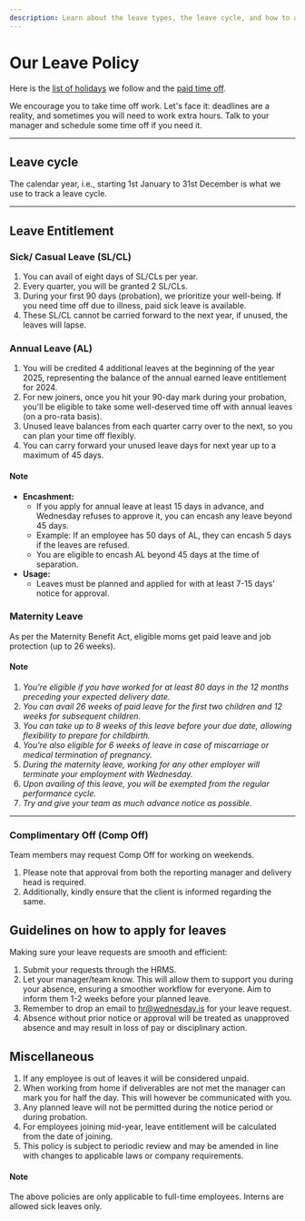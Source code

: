 ```yaml
---
description: Learn about the leave types, the leave cycle, and how to apply for leaves.
---
```


# Our Leave Policy

Here is the [list of holidays](../benefits-and-perks/holiday-list.md) we follow and the [paid time off](../benefits-and-perks/paid-time-off.md).

We encourage you to take time off work. Let's face it: deadlines are a reality, and sometimes you will need to work extra hours. Talk to your manager and schedule some time off if you need it.&#x20;

***

## Leave cycle

The calendar year, i.e., starting 1st January to 31st December is what we use to track a leave cycle.

***

## **Leave Entitlement**

### Sick/ Casual Leave (SL/CL)

1. You can avail of eight days of SL/CLs per year.
2. Every quarter, you will be granted 2 SL/CLs.
3. During your first 90 days (probation), we prioritize your well-being. If you need time off due to illness, paid sick leave is available.
4. These SL/CL cannot be carried forward to the next year, if unused, the leaves will lapse.&#x20;

### Annual Leave (AL)

1. You will be credited 4 additional leaves at the beginning of the year 2025, representing the balance of the annual earned leave entitlement for 2024.
2. For new joiners, once you hit your 90-day mark during your probation, you'll be eligible to take some well-deserved time off with annual leaves (on a pro-rata basis).
3. Unused leave balances from each quarter carry over to the next, so you can plan your time off flexibly.
4. You can carry forward your unused leave days for next year up to a maximum of 45 days.

#### Note

* **Encashment:**
  * If you apply for annual leave at least 15 days in advance, and Wednesday refuses to approve it, you can encash any leave beyond 45 days.
  * Example: If an employee has 50 days of AL, they can encash 5 days if the leaves are refused.
  * You are eligible to encash AL beyond 45 days at the time of separation.
* **Usage:**
  * Leaves must be planned and applied for with at least 7-15 days’ notice for approval.

### Maternity Leave

As per the Maternity Benefit Act, eligible moms get paid leave and job protection (up to 26 weeks).

#### Note

1. _You're eligible if you have worked for at least 80 days in the 12 months preceding your expected delivery date._
2. _You can avail 26 weeks of paid leave for the first two children and 12 weeks for subsequent children._
3. _You can take up to 8 weeks of this leave before your due date, allowing flexibility to prepare for childbirth._
4. _You're also eligible for 6 weeks of leave in case of miscarriage or medical termination of pregnancy._
5. _During the maternity leave, working for any other employer will terminate your employment with Wednesday._
6. _Upon availing of this leave, you will be exempted from the regular performance cycle._
7. _Try and give your team as much advance notice as possible._

***

### Complimentary Off (Comp Off)

Team members may request Comp Off for working on weekends.

1. Please note that approval from both the reporting manager and delivery head is required.
2. Additionally, kindly ensure that the client is informed regarding the same.

## Guidelines on how to apply for leaves

Making sure your leave requests are smooth and efficient:

1. Submit your requests through the HRMS.
2. Let your manager/team know. This will allow them to support you during your absence, ensuring a smoother workflow for everyone. Aim to inform them 1-2 weeks before your planned leave.
3. Remember to drop an email to [hr@wednesday.is](mailto:hr@wednesday.is) for your leave request.
4. Absence without prior notice or approval will be treated as unapproved absence and may result in loss of pay or disciplinary action.

## Miscellaneous&#x20;

1. If any employee is out of leaves it will be considered unpaid.
2. When working from home if deliverables are not met the manager can mark you for half the day. This will however be communicated with you.
3. Any planned leave will not be permitted during the notice period or during probation.
4. For employees joining mid-year, leave entitlement will be calculated from the date of joining.
5. This policy is subject to periodic review and may be amended in line with changes to applicable laws or company requirements.

#### Note

The above policies are only applicable to full-time employees. Interns are allowed sick leaves only.&#x20;
